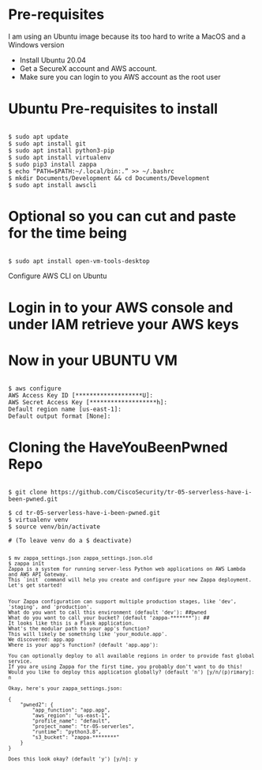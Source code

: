 # Pre-requisites
I am using an Ubuntu image because its too hard to write a MacOS and a Windows version

- Install Ubuntu 20.04 
- Get a SecureX account and AWS account.
- Make sure you can login to you AWS account as the root user

# Ubuntu Pre-requisites to install
<pre><code>
$ sudo apt update
$ sudo apt install git
$ sudo apt install python3-pip
$ sudo apt install virtualenv
$ sudo pip3 install zappa
$ echo “PATH=$PATH:~/.local/bin:.” >> ~/.bashrc
$ mkdir Documents/Development && cd Documents/Development
$ sudo apt install awscli
</code></pre>
# Optional so you can cut and paste for the time being
<pre><code>
$ sudo apt install open-vm-tools-desktop
</code></pre>

Configure AWS CLI on Ubuntu
# Login in to your AWS console and under IAM retrieve your AWS keys

# Now in your UBUNTU VM
<pre><code>
$ aws configure
AWS Access Key ID [*******************U]: 
AWS Secret Access Key [*******************h]: 
Default region name [us-east-1]: 
Default output format [None]: 
</code></pre>

# Cloning the HaveYouBeenPwned Repo
<pre><code>
$ git clone https://github.com/CiscoSecurity/tr-05-serverless-have-i-been-pwned.git

$ cd tr-05-serverless-have-i-been-pwned.git
$ virtualenv venv
$ source venv/bin/activate

# (To leave venv do a $ deactivate)
<pre><code>
$ mv zappa_settings.json zappa_settings.json.old
$ zappa init
Zappa is a system for running server-less Python web applications on AWS Lambda and AWS API Gateway.
This `init` command will help you create and configure your new Zappa deployment.
Let's get started!


Your Zappa configuration can support multiple production stages, like 'dev', 'staging', and 'production'.
What do you want to call this environment (default 'dev'): ##pwned
What do you want to call your bucket? (default ‘zappa-*******’): ##<accept the random name>
It looks like this is a Flask application.
What's the modular path to your app's function?
This will likely be something like 'your_module.app'.
We discovered: app.app
Where is your app's function? (default 'app.app'): 

You can optionally deploy to all available regions in order to provide fast global service.
If you are using Zappa for the first time, you probably don't want to do this!
Would you like to deploy this application globally? (default 'n') [y/n/(p)rimary]: n

Okay, here's your zappa_settings.json:

{
    "pwned2": {
        "app_function": "app.app",
        "aws_region": "us-east-1",
        "profile_name": "default",
        "project_name": "tr-05-serverles",
        "runtime": "python3.8",
        "s3_bucket": "zappa-********"
    }
}

Does this look okay? (default 'y') [y/n]: y

</code></pre>
